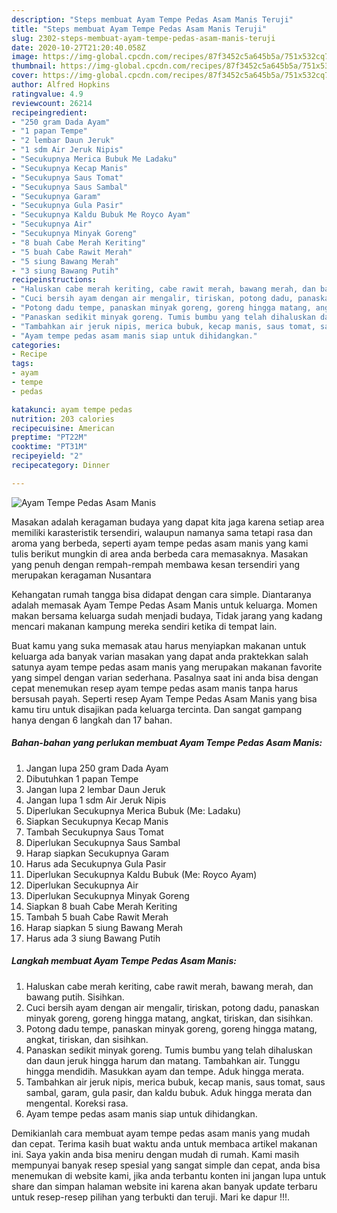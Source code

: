 ```yaml
---
description: "Steps membuat Ayam Tempe Pedas Asam Manis Teruji"
title: "Steps membuat Ayam Tempe Pedas Asam Manis Teruji"
slug: 2302-steps-membuat-ayam-tempe-pedas-asam-manis-teruji
date: 2020-10-27T21:20:40.058Z
image: https://img-global.cpcdn.com/recipes/87f3452c5a645b5a/751x532cq70/ayam-tempe-pedas-asam-manis-foto-resep-utama.jpg
thumbnail: https://img-global.cpcdn.com/recipes/87f3452c5a645b5a/751x532cq70/ayam-tempe-pedas-asam-manis-foto-resep-utama.jpg
cover: https://img-global.cpcdn.com/recipes/87f3452c5a645b5a/751x532cq70/ayam-tempe-pedas-asam-manis-foto-resep-utama.jpg
author: Alfred Hopkins
ratingvalue: 4.9
reviewcount: 26214
recipeingredient:
- "250 gram Dada Ayam"
- "1 papan Tempe"
- "2 lembar Daun Jeruk"
- "1 sdm Air Jeruk Nipis"
- "Secukupnya Merica Bubuk Me Ladaku"
- "Secukupnya Kecap Manis"
- "Secukupnya Saus Tomat"
- "Secukupnya Saus Sambal"
- "Secukupnya Garam"
- "Secukupnya Gula Pasir"
- "Secukupnya Kaldu Bubuk Me Royco Ayam"
- "Secukupnya Air"
- "Secukupnya Minyak Goreng"
- "8 buah Cabe Merah Keriting"
- "5 buah Cabe Rawit Merah"
- "5 siung Bawang Merah"
- "3 siung Bawang Putih"
recipeinstructions:
- "Haluskan cabe merah keriting, cabe rawit merah, bawang merah, dan bawang putih. Sisihkan."
- "Cuci bersih ayam dengan air mengalir, tiriskan, potong dadu, panaskan minyak goreng, goreng hingga matang, angkat, tiriskan, dan sisihkan."
- "Potong dadu tempe, panaskan minyak goreng, goreng hingga matang, angkat, tiriskan, dan sisihkan."
- "Panaskan sedikit minyak goreng. Tumis bumbu yang telah dihaluskan dan daun jeruk hingga harum dan matang. Tambahkan air. Tunggu hingga mendidih. Masukkan ayam dan tempe. Aduk hingga merata."
- "Tambahkan air jeruk nipis, merica bubuk, kecap manis, saus tomat, saus sambal, garam, gula pasir, dan kaldu bubuk. Aduk hingga merata dan mengental. Koreksi rasa."
- "Ayam tempe pedas asam manis siap untuk dihidangkan."
categories:
- Recipe
tags:
- ayam
- tempe
- pedas

katakunci: ayam tempe pedas 
nutrition: 203 calories
recipecuisine: American
preptime: "PT22M"
cooktime: "PT31M"
recipeyield: "2"
recipecategory: Dinner

---
```



![Ayam Tempe Pedas Asam Manis](https://img-global.cpcdn.com/recipes/87f3452c5a645b5a/751x532cq70/ayam-tempe-pedas-asam-manis-foto-resep-utama.jpg)

Masakan adalah keragaman budaya yang dapat kita jaga karena setiap area memiliki karasteristik tersendiri, walaupun namanya sama tetapi rasa dan aroma yang berbeda, seperti ayam tempe pedas asam manis yang kami tulis berikut mungkin di area anda berbeda cara memasaknya. Masakan yang penuh dengan rempah-rempah membawa kesan tersendiri yang merupakan keragaman Nusantara



Kehangatan rumah tangga bisa didapat dengan cara simple. Diantaranya adalah memasak Ayam Tempe Pedas Asam Manis untuk keluarga. Momen makan bersama keluarga sudah menjadi budaya, Tidak jarang yang kadang mencari makanan kampung mereka sendiri ketika di tempat lain.

Buat kamu yang suka memasak atau harus menyiapkan makanan untuk keluarga ada banyak varian masakan yang dapat anda praktekkan salah satunya ayam tempe pedas asam manis yang merupakan makanan favorite yang simpel dengan varian sederhana. Pasalnya saat ini anda bisa dengan cepat menemukan resep ayam tempe pedas asam manis tanpa harus bersusah payah.
Seperti resep Ayam Tempe Pedas Asam Manis yang bisa kamu tiru untuk disajikan pada keluarga tercinta. Dan sangat gampang hanya dengan 6 langkah dan 17 bahan.


<!--inarticleads1-->

##### Bahan-bahan yang perlukan membuat Ayam Tempe Pedas Asam Manis:

1. Jangan lupa 250 gram Dada Ayam
1. Dibutuhkan 1 papan Tempe
1. Jangan lupa 2 lembar Daun Jeruk
1. Jangan lupa 1 sdm Air Jeruk Nipis
1. Diperlukan Secukupnya Merica Bubuk (Me: Ladaku)
1. Siapkan Secukupnya Kecap Manis
1. Tambah Secukupnya Saus Tomat
1. Diperlukan Secukupnya Saus Sambal
1. Harap siapkan Secukupnya Garam
1. Harus ada Secukupnya Gula Pasir
1. Diperlukan Secukupnya Kaldu Bubuk (Me: Royco Ayam)
1. Diperlukan Secukupnya Air
1. Diperlukan Secukupnya Minyak Goreng
1. Siapkan 8 buah Cabe Merah Keriting
1. Tambah 5 buah Cabe Rawit Merah
1. Harap siapkan 5 siung Bawang Merah
1. Harus ada 3 siung Bawang Putih




<!--inarticleads2-->

##### Langkah membuat  Ayam Tempe Pedas Asam Manis:

1. Haluskan cabe merah keriting, cabe rawit merah, bawang merah, dan bawang putih. Sisihkan.
1. Cuci bersih ayam dengan air mengalir, tiriskan, potong dadu, panaskan minyak goreng, goreng hingga matang, angkat, tiriskan, dan sisihkan.
1. Potong dadu tempe, panaskan minyak goreng, goreng hingga matang, angkat, tiriskan, dan sisihkan.
1. Panaskan sedikit minyak goreng. Tumis bumbu yang telah dihaluskan dan daun jeruk hingga harum dan matang. Tambahkan air. Tunggu hingga mendidih. Masukkan ayam dan tempe. Aduk hingga merata.
1. Tambahkan air jeruk nipis, merica bubuk, kecap manis, saus tomat, saus sambal, garam, gula pasir, dan kaldu bubuk. Aduk hingga merata dan mengental. Koreksi rasa.
1. Ayam tempe pedas asam manis siap untuk dihidangkan.




Demikianlah cara membuat ayam tempe pedas asam manis yang mudah dan cepat. Terima kasih buat waktu anda untuk membaca artikel makanan ini. Saya yakin anda bisa meniru dengan mudah di rumah. Kami masih mempunyai banyak resep spesial yang sangat simple dan cepat, anda bisa menemukan di website kami, jika anda terbantu konten ini jangan lupa untuk share dan simpan halaman website ini karena akan banyak update terbaru untuk resep-resep pilihan yang terbukti dan teruji. Mari ke dapur !!!. 
